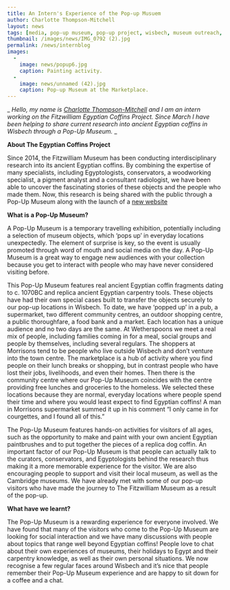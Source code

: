 ```yaml
---
title: An Intern's Experience of the Pop-up Musuem
author: Charlotte Thompson-Mitchell
layout: news
tags: [media, pop-up museum, pop-up project, wisbech, museum outreach, coffins, ancient egypt, intern, museum experience, professional development]
thumbnail: /images/news/IMG_0792 (2).jpg
permalink: /news/internblog
images:
  -
    image: news/popup6.jpg
    caption: Painting activity.
  -
    image: news/unnamed (42).jpg
    caption: Pop-up Museum at the Marketplace.
---
```



_ _Hello, my name is [Charlotte Thompson-Mitchell](https://egyptiancoffins.org/team/charlotte-thompson/) and I am an intern working on the Fitzwilliam Egyptian Coffins Project. Since March I have been helping to share current research into ancient Egyptian coffins in Wisbech through a Pop-Up Museum._ _ 

**About The Egyptian Coffins Project**

Since 2014, the Fitzwilliam Museum has been conducting interdisciplinary research into its ancient Egyptian coffins. By combining the expertise of many specialists, including Egyptologists, conservators, a woodworking specialist, a pigment analyst and a consultant radiologist, we have been able to uncover the fascinating stories of these objects and the people who made them. Now, this research is being shared with the public through a Pop-Up Museum along with the launch of a [new website](https://egyptiancoffins.org/)

**What is a Pop-Up Museum?** 

A Pop-Up Museum is a temporary travelling exhibition, potentially including a selection of museum objects, which ‘pops up’ in everyday locations unexpectedly. The element of surprise is key, so the event is usually promoted through word of mouth and social media on the day. A Pop-Up Museum is a great way to engage new audiences with your collection because you get to interact with people who may have never considered visiting before.

This Pop-Up Museum features real ancient Egyptian coffin fragments dating to c. 1070BC and replica ancient Egyptian carpentry tools. These objects have had their own special cases built to transfer the objects securely to our pop-up locations in Wisbech. To date, we have ‘popped up’ in a pub, a supermarket, two different community centres, an outdoor shopping centre, a public thoroughfare, a food bank and a market. Each location has a unique audience and no two days are the same. At Wetherspoons we meet a real mix of people, including families coming in for a meal, social groups and people by themselves, including several regulars. The shoppers at Morrisons tend to be people who live outside Wisbech and don’t venture into the town centre. The marketplace is a hub of activity where you find people on their lunch breaks or shopping, but in contrast people who have lost their jobs, livelihoods, and even their homes. Then there is the community centre where our Pop-Up Museum coincides with the centre providing free lunches and groceries to the homeless. We selected these locations because they are normal, everyday locations where people spend their time and where you would least expect to find Egyptian coffins! A man in Morrisons supermarket summed it up in his comment “I only came in for courgettes, and I found all of this.”

The Pop-Up Museum features hands-on activities for visitors of all ages, such as the opportunity to make and paint with your own ancient Egyptian paintbrushes and to put together the pieces of a replica dog coffin. An important factor of our Pop-Up Museum is that people can actually talk to the curators, conservators, and Egyptologists behind the research thus making it a more memorable experience for the visitor. We are also encouraging people to support and visit their local museum, as well as the Cambridge museums.  We have already met with some of our pop-up visitors who have made the journey to The Fitzwilliam Museum as a result of the pop-up. 

**What have we learnt?**

The Pop-Up Museum is a rewarding experience for everyone involved. We have found that many of the visitors who come to the Pop-Up Museum are looking for social interaction and we have many discussions with people about topics that range well beyond Egyptian coffins! People love to chat about their own experiences of museums, their holidays to Egypt and their carpentry knowledge, as well as their own personal situations. We now recognise a few regular faces around Wisbech and it’s nice that people remember their Pop-Up Museum experience and are happy to sit down for a coffee and a chat.
